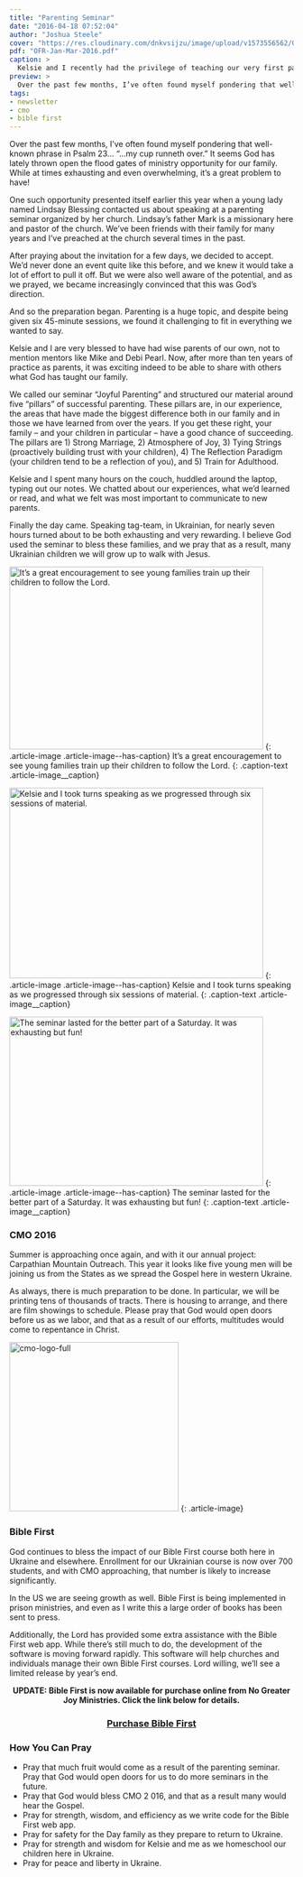 ```yaml
---
title: "Parenting Seminar"
date: "2016-04-18 07:52:04"
author: "Joshua Steele"
cover: "https://res.cloudinary.com/dnkvsijzu/image/upload/v1573556562/OFReport/2016-04-18-parenting-seminar/IMG_6934_ef18wu.jpg"
pdf: "OFR-Jan-Mar-2016.pdf"
caption: >
  Kelsie and I recently had the privilege of teaching our very first parenting seminar! Organized by a local church here in L’viv, the event was well attended, and we were excited for the opportunity to address Ukrainian couples on the topic of child training.
preview: >
  Over the past few months, I’ve often found myself pondering that well-known phrase in Psalm 23... “...my cup runneth over.” It seems God has lately thrown open the flood gates of ministry opportunity for our family. While at times exhausting and even overwhelming, it’s a great problem to have!
tags:
- newsletter
- cmo
- bible first
---
```


Over the past few months, I’ve often found myself pondering that well-known phrase in Psalm 23... “...my cup runneth over.” It seems God has lately thrown open the flood gates of ministry opportunity for our family. While at times exhausting and even overwhelming, it’s a great problem to have!

<article-callout content="OFR-Jan-Mar-2016.pdf" :download="true" />

One such opportunity presented itself earlier this year when a young lady named Lindsay Blessing contacted us about speaking at a parenting seminar organized by her church. Lindsay’s father Mark is a missionary here and pastor of the church. We’ve been friends with their family for many years and I’ve preached at the church several times in the past.

After praying about the invitation for a few days, we decided to accept. We’d never done an event quite like this before, and we knew it would take a lot of effort to pull it off. But we were also well aware of the potential, and as we prayed, we became increasingly convinced that this was God’s direction.

And so the preparation began. Parenting is a huge topic, and despite being given six 45-minute sessions, we found it challenging to fit in everything we wanted to say.

Kelsie and I are very blessed to have had wise parents of our own, not to mention mentors like Mike and Debi Pearl. Now, after more than ten years of practice as parents, it was exciting indeed to be able to share with others what God has taught our family.

We called our seminar “Joyful Parenting” and structured our material around five “pillars” of successful parenting. These pillars are, in our experience, the areas that have made the biggest difference both in our family and in those we have learned from over the years. If you get these right, your family – and your children in particular – have a good chance of succeeding. The pillars are 1) Strong Marriage, 2) Atmosphere of Joy,
3) Tying Strings (proactively building trust with your children), 4) The Reflection Paradigm (your children tend to be a reflection of you), and
5) Train for Adulthood.

Kelsie and I spent many hours on the couch, huddled around the laptop, typing out our notes. We chatted about our experiences, what we’d learned or read, and what we felt was most important to communicate to new parents.

Finally the day came. Speaking tag-team, in Ukrainian, for nearly seven hours turned about to be both exhausting and very rewarding. I believe God used the seminar to bless these families, and we pray that as a result, many Ukrainian children we will grow up to walk with Jesus.

<a href="//d21yo20tm8bmc2.cloudfront.net/2016/04/IMG_6940-e1460954875136.jpg"><img class="size-medium wp-image-2033" src="//d21yo20tm8bmc2.cloudfront.net/2016/04/IMG_6940-e1460954875136-450x324.jpg" alt="It’s a great encouragement to see young families train up their children to follow the Lord." width="450" height="324" /></a>
{: .article-image .article-image--has-caption}
It’s a great encouragement to see young families train up their children to follow the Lord.
{: .caption-text .article-image__caption}

<a href="//d21yo20tm8bmc2.cloudfront.net/2016/04/1934696_494868230702991_8116875278078929514_n.jpg"><img class="size-medium wp-image-2031" src="//d21yo20tm8bmc2.cloudfront.net/2016/04/1934696_494868230702991_8116875278078929514_n-450x338.jpg" alt="Kelsie and I took turns speaking as we progressed through six sessions of material." width="450" height="338" /></a>
{: .article-image .article-image--has-caption}
Kelsie and I took turns speaking as we progressed through six sessions of material.
{: .caption-text .article-image__caption}

<a href="//d21yo20tm8bmc2.cloudfront.net/2016/04/IMG_6876.jpg"><img class="size-medium wp-image-2030" src="//d21yo20tm8bmc2.cloudfront.net/2016/04/IMG_6876-450x300.jpg" alt="The seminar lasted for the better part of a Saturday. It was exhausting but fun!" width="450" height="300" /></a>
{: .article-image .article-image--has-caption}
The seminar lasted for the better part of a Saturday. It was exhausting but fun!
{: .caption-text .article-image__caption}

### CMO 2016

Summer is approaching once again, and with it our annual project: Carpathian Mountain Outreach. This year it looks like five young men will be joining us from the States as we spread the Gospel here in western Ukraine.

As always, there is much preparation to be done. In particular, we will be printing tens of thousands of tracts. There is housing to arrange, and there are film showings to schedule. Please pray that God would open doors before us as we labor, and that as a result of our efforts, multitudes would come to repentance in Christ.

<a href="http://cmoproject.org"><img class="aligncenter size-full wp-image-2023" src="//d21yo20tm8bmc2.cloudfront.net/2015/12/cmo-logo-full.png" alt="cmo-logo-full" width="300" height="300" /></a>
{: .article-image}

### Bible First

God continues to bless the impact of our Bible First course both here in Ukraine and elsewhere. Enrollment for our Ukrainian course is now over 700 students, and with CMO approaching, that number is likely to increase significantly.

In the US we are seeing growth as well. Bible First is being implemented in prison ministries, and even as I write this a large order of books has been sent to press.

Additionally, the Lord has provided some extra assistance with the Bible First web app. While there’s still much to do, the development of the software is moving forward rapidly. This software will help churches and individuals manage their own Bible First courses. Lord willing, we’ll see a limited release by year’s end.

<p style="text-align: center;"><strong>UPDATE: Bible First is now available for purchase online from No Greater Joy Ministries. Click the link below for details.</strong></p>

<h3 style="text-align: center;"><a href="http://nogreaterjoy.org/shop/bible-first-complete-set">Purchase Bible First</a></h3>

### How You Can Pray

* Pray that much fruit would come as a result of the parenting seminar. Pray that God would open doors for us to do more seminars in the future.
* Pray that God would bless CMO 2 016, and that as a result many would hear the Gospel.
* Pray for strength, wisdom, and efficiency as we write code for the Bible First web app.
* Pray for safety for the Day family as they prepare to return to Ukraine.
* Pray for strength and wisdom for Kelsie and me as we homeschool our children here in Ukraine.
* Pray for peace and liberty in Ukraine.
